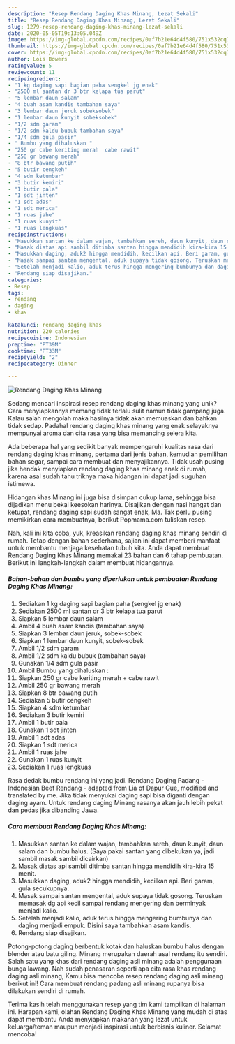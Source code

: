 ```yaml
---
description: "Resep Rendang Daging Khas Minang, Lezat Sekali"
title: "Resep Rendang Daging Khas Minang, Lezat Sekali"
slug: 1279-resep-rendang-daging-khas-minang-lezat-sekali
date: 2020-05-05T19:13:05.049Z
image: https://img-global.cpcdn.com/recipes/0af7b21e64d4f580/751x532cq70/rendang-daging-khas-minang-foto-resep-utama.jpg
thumbnail: https://img-global.cpcdn.com/recipes/0af7b21e64d4f580/751x532cq70/rendang-daging-khas-minang-foto-resep-utama.jpg
cover: https://img-global.cpcdn.com/recipes/0af7b21e64d4f580/751x532cq70/rendang-daging-khas-minang-foto-resep-utama.jpg
author: Lois Bowers
ratingvalue: 5
reviewcount: 11
recipeingredient:
- "1 kg daging sapi bagian paha sengkel jg enak"
- "2500 ml santan dr 3 btr kelapa tua parut"
- "5 lembar daun salam"
- "4 buah asam kandis tambahan saya"
- "3 lembar daun jeruk sobeksobek"
- "1 lembar daun kunyit sobeksobek"
- "1/2 sdm garam"
- "1/2 sdm kaldu bubuk tambahan saya"
- "1/4 sdm gula pasir"
- " Bumbu yang dihaluskan "
- "250 gr cabe keriting merah  cabe rawit"
- "250 gr bawang merah"
- "8 btr bawang putih"
- "5 butir cengkeh"
- "4 sdm ketumbar"
- "3 butir kemiri"
- "1 butir pala"
- "1 sdt jinten"
- "1 sdt adas"
- "1 sdt merica"
- "1 ruas jahe"
- "1 ruas kunyit"
- "1 ruas lengkuas"
recipeinstructions:
- "Masukkan santan ke dalam wajan, tambahkan sereh, daun kunyit, daun salam dan bumbu halus. (Saya pakai santan yang dibekukan ya, jadi sambil masak sambil dicairkan)"
- "Masak diatas api sambil ditimba santan hingga mendidih kira-kira 15 menit."
- "Masukkan daging, aduk2 hingga mendidih, kecilkan api. Beri garam, gula secukupnya."
- "Masak sampai santan mengental, aduk supaya tidak gosong. Teruskan memasak dg api kecil sampai rendang mengering dan berminyak menjadi kalio."
- "Setelah menjadi kalio, aduk terus hingga mengering bumbunya dan daging menjadi empuk. Disini saya tambahkan asam kandis."
- "Rendang siap disajikan."
categories:
- Resep
tags:
- rendang
- daging
- khas

katakunci: rendang daging khas 
nutrition: 220 calories
recipecuisine: Indonesian
preptime: "PT39M"
cooktime: "PT33M"
recipeyield: "2"
recipecategory: Dinner

---
```



![Rendang Daging Khas Minang](https://img-global.cpcdn.com/recipes/0af7b21e64d4f580/751x532cq70/rendang-daging-khas-minang-foto-resep-utama.jpg)

Sedang mencari inspirasi resep rendang daging khas minang yang unik? Cara menyiapkannya memang tidak terlalu sulit namun tidak gampang juga. Kalau salah mengolah maka hasilnya tidak akan memuaskan dan bahkan tidak sedap. Padahal rendang daging khas minang yang enak selayaknya mempunyai aroma dan cita rasa yang bisa memancing selera kita.

Ada beberapa hal yang sedikit banyak mempengaruhi kualitas rasa dari rendang daging khas minang, pertama dari jenis bahan, kemudian pemilihan bahan segar, sampai cara membuat dan menyajikannya. Tidak usah pusing jika hendak menyiapkan rendang daging khas minang enak di rumah, karena asal sudah tahu triknya maka hidangan ini dapat jadi suguhan istimewa.

Hidangan khas Minang ini juga bisa disimpan cukup lama, sehingga bisa dijadikan menu bekal keesokan harinya. Disajikan dengan nasi hangat dan ketupat, rendang daging sapi sudah sangat enak, Ma. Tak perlu pusing memikirkan cara membuatnya, berikut Popmama.com tuliskan resep.


Nah, kali ini kita coba, yuk, kreasikan rendang daging khas minang sendiri di rumah. Tetap dengan bahan sederhana, sajian ini dapat memberi manfaat untuk membantu menjaga kesehatan tubuh kita. Anda dapat membuat Rendang Daging Khas Minang memakai 23 bahan dan 6 tahap pembuatan. Berikut ini langkah-langkah dalam membuat hidangannya.

<!--inarticleads1-->

##### Bahan-bahan dan bumbu yang diperlukan untuk pembuatan Rendang Daging Khas Minang:

1. Sediakan 1 kg daging sapi bagian paha (sengkel jg enak)
1. Sediakan 2500 ml santan dr 3 btr kelapa tua parut
1. Siapkan 5 lembar daun salam
1. Ambil 4 buah asam kandis (tambahan saya)
1. Siapkan 3 lembar daun jeruk, sobek-sobek
1. Siapkan 1 lembar daun kunyit, sobek-sobek
1. Ambil 1/2 sdm garam
1. Ambil 1/2 sdm kaldu bubuk (tambahan saya)
1. Gunakan 1/4 sdm gula pasir
1. Ambil  Bumbu yang dihaluskan :
1. Siapkan 250 gr cabe keriting merah + cabe rawit
1. Ambil 250 gr bawang merah
1. Siapkan 8 btr bawang putih
1. Sediakan 5 butir cengkeh
1. Siapkan 4 sdm ketumbar
1. Sediakan 3 butir kemiri
1. Ambil 1 butir pala
1. Gunakan 1 sdt jinten
1. Ambil 1 sdt adas
1. Siapkan 1 sdt merica
1. Ambil 1 ruas jahe
1. Gunakan 1 ruas kunyit
1. Sediakan 1 ruas lengkuas


Rasa dedak bumbu rendang ini yang jadi. Rendang Daging Padang -Indonesian Beef Rendang - adapted from Lia of Dapur Gue, modified and translated by me. Jika tidak menyukai daging sapi bisa diganti dengan daging ayam. Untuk rendang daging Minang rasanya akan jauh lebih pekat dan pedas jika dibanding Jawa. 

<!--inarticleads2-->

##### Cara membuat Rendang Daging Khas Minang:

1. Masukkan santan ke dalam wajan, tambahkan sereh, daun kunyit, daun salam dan bumbu halus. (Saya pakai santan yang dibekukan ya, jadi sambil masak sambil dicairkan)
1. Masak diatas api sambil ditimba santan hingga mendidih kira-kira 15 menit.
1. Masukkan daging, aduk2 hingga mendidih, kecilkan api. Beri garam, gula secukupnya.
1. Masak sampai santan mengental, aduk supaya tidak gosong. Teruskan memasak dg api kecil sampai rendang mengering dan berminyak menjadi kalio.
1. Setelah menjadi kalio, aduk terus hingga mengering bumbunya dan daging menjadi empuk. Disini saya tambahkan asam kandis.
1. Rendang siap disajikan.


Potong-potong daging berbentuk kotak dan haluskan bumbu halus dengan blender atau batu giling. Minang merupakan daerah asal rendang itu sendiri. Salah satu yang khas dari rendang daging asli minang adalah penggunaan bunga lawang. Nah sudah penasaran seperti apa cita rasa khas rendang daging asli minang, Kamu bisa mencoba resep rendang daging asli minang berikut ini! Cara membuat rendang padang asli minang rupanya bisa dilakukan sendiri di rumah. 

Terima kasih telah menggunakan resep yang tim kami tampilkan di halaman ini. Harapan kami, olahan Rendang Daging Khas Minang yang mudah di atas dapat membantu Anda menyiapkan makanan yang lezat untuk keluarga/teman maupun menjadi inspirasi untuk berbisnis kuliner. Selamat mencoba!
